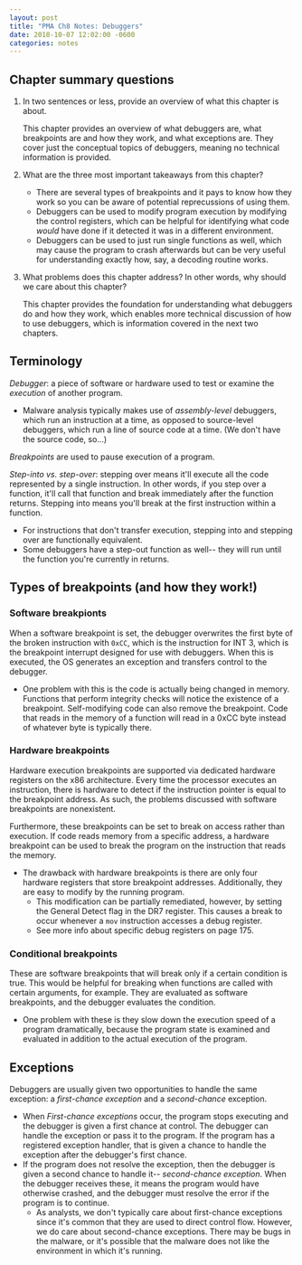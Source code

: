 ```yaml
---
layout: post
title: "PMA Ch8 Notes: Debuggers"
date: 2018-10-07 12:02:00 -0600
categories: notes
---
```



## Chapter summary questions
1. In two sentences or less, provide an overview of what this chapter is about.

	This chapter provides an overview of what debuggers are, what breakpoints are and how they work, and what exceptions are. They cover just the conceptual topics of debuggers, meaning no technical information is provided. 

2. What are the three most important takeaways from this chapter?
  
	* There are several types of breakpoints and it pays to know how they work so you can be aware of potential reprecussions of using them. 
	* Debuggers can be used to modify program execution by modifying the control registers, which can be helpful for identifying what code *would* have done if it detected it was in a different environment.
	* Debuggers can be used to just run single functions as well, which may cause the program to crash afterwards but can be very useful for understanding exactly how, say, a decoding routine works. 

3. What problems does this chapter address? In other words, why should we care about this chapter?

 	This chapter provides the foundation for understanding what debuggers do and how they work, which enables more technical discussion of how to use debuggers, which is information covered in the next two chapters. 




## Terminology
*Debugger*: a piece of software or hardware used to test or examine the *execution* of another program. 
  * Malware analysis typically makes use of *assembly-level* debuggers, which run an instruction at a time, as opposed to source-level debuggers, which run a line of source code at a time. (We don't have the source code, so...)

*Breakpoints* are used to pause execution of a program. 

*Step-into vs. step-over*: stepping over means it'll execute all the code represented by a single instruction. In other words, if you step over a function, it'll call that function and break immediately after the function returns. Stepping into means you'll break at the first instruction within a function. 
  * For instructions that don't transfer execution, stepping into and stepping over are functionally equivalent. 
  * Some debuggers have a step-out function as well-- they will run until the function you're currently in returns. 

## Types of breakpoints (and how they work!)

### Software breakpionts
When a software breakpoint is set, the debugger overwrites the first byte of the broken instruction with ``0xCC``, which is the instruction for INT 3, which is the breakpoint interrupt designed for use with debuggers. When this is executed, the OS generates an exception and transfers control to the debugger. 
  * One problem with this is the code is actually being changed in memory. Functions that perform integrity checks will notice the existence of a breakpoint. Self-modifying code can also remove the breakpoint. Code that reads in the memory of a function will read in a 0xCC byte instead of whatever byte is typically there. 

### Hardware breakpoints
Hardware execution breakpoints are supported via dedicated hardware registers on the x86 architecture. Every time the processor executes an instruction, there is hardware to detect if the instruction pointer is equal to the breakpoint address. As such, the problems discussed with software breakpoints are nonexistent. 

Furthermore, these breakpoints can be set to break on access rather than execution. If code reads memory from a specific address, a hardware breakpoint can be used to break the program on the instruction that reads the memory. 
  * The drawback with hardware breakpoints is there are only four hardware registers that store breakpoint addresses. Additionally, they are easy to modify by the running program. 
    * This modification can be partially remediated, however, by setting the General Detect flag in the DR7 register. This causes a break to occur whenever a ``mov`` instruction accesses a debug register. 
    * See more info about specific debug registers on page 175. 

### Conditional breakpoints
These are software breakpoints that will break only if a certain condition is true. This would be helpful for breaking when functions are called with certain arguments, for example. They are evaluated as software breakpoints, and the debugger evaluates the condition. 

  * One problem with these is they slow down the execution speed of a program dramatically, because the program state is examined and evaluated in addition to the actual execution of the program. 

## Exceptions
Debuggers are usually given two opportunities to handle the same exception: a *first-chance exception* and a *second-chance* exception. 
  * When *First-chance exceptions* occur, the program stops executing and the debugger is given a first chance at control. The debugger can handle the exception or pass it to the program. If the program has a registered exception handler, that is given a chance to handle the exception after the debugger's first chance. 
  * If the program does not resolve the exception, then the debugger is given a second chance to handle it-- *second-chance exception*. When the debugger receives these, it means the program would have otherwise crashed, and the debugger must resolve the error if the program is to continue. 
      * As analysts, we don't typically care about first-chance exceptions since it's common that they are used to direct control flow. However, we do care about second-chance exceptions. There may be bugs in the malware, or it's possible that the malware does not like the environment in which it's running. 


